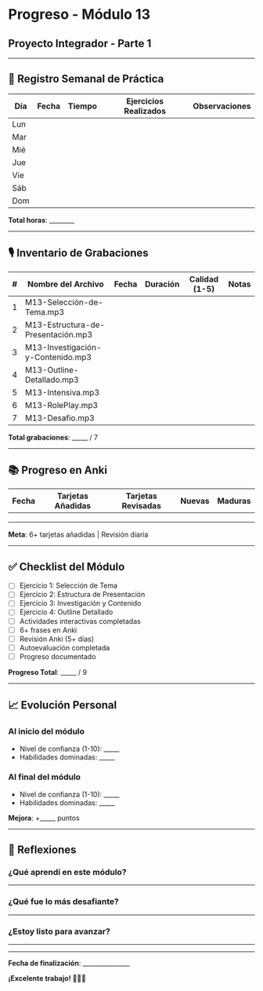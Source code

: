 # Progreso - Módulo 13
## Proyecto Integrador - Parte 1

---

## 📅 Registro Semanal de Práctica

| Día | Fecha | Tiempo | Ejercicios Realizados | Observaciones |
|-----|-------|--------|----------------------|---------------|
| Lun |       |        |                      |               |
| Mar |       |        |                      |               |
| Mié |       |        |                      |               |
| Jue |       |        |                      |               |
| Vie |       |        |                      |               |
| Sáb |       |        |                      |               |
| Dom |       |        |                      |               |

**Total horas**: ________

---

## 🎙️ Inventario de Grabaciones

| # | Nombre del Archivo | Fecha | Duración | Calidad (1-5) | Notas |
|---|-------------------|-------|----------|---------------|-------|
| 1 | M13-Selección-de-Tema.mp3 | | | | |
| 2 | M13-Estructura-de-Presentación.mp3 | | | | |
| 3 | M13-Investigación-y-Contenido.mp3 | | | | |
| 4 | M13-Outline-Detallado.mp3 | | | | |
| 5 | M13-Intensiva.mp3 | | | | |
| 6 | M13-RolePlay.mp3 | | | | |
| 7 | M13-Desafio.mp3 | | | | |

**Total grabaciones**: _____ / 7

---

## 📚 Progreso en Anki

| Fecha | Tarjetas Añadidas | Tarjetas Revisadas | Nuevas | Maduras |
|-------|-------------------|-------------------|--------|---------|
|       |                   |                   |        |         |
|       |                   |                   |        |         |
|       |                   |                   |        |         |

**Meta**: 6+ tarjetas añadidas | Revisión diaria

---

## ✅ Checklist del Módulo

- [ ] Ejercicio 1: Selección de Tema
- [ ] Ejercicio 2: Estructura de Presentación
- [ ] Ejercicio 3: Investigación y Contenido
- [ ] Ejercicio 4: Outline Detallado
- [ ] Actividades interactivas completadas
- [ ] 6+ frases en Anki
- [ ] Revisión Anki (5+ días)
- [ ] Autoevaluación completada
- [ ] Progreso documentado

**Progreso Total**: _____ / 9

---

## 📈 Evolución Personal

### Al inicio del módulo
- Nivel de confianza (1-10): _____
- Habilidades dominadas: _____

### Al final del módulo
- Nivel de confianza (1-10): _____
- Habilidades dominadas: _____

**Mejora**: +_____ puntos

---

## 💭 Reflexiones

### ¿Qué aprendí en este módulo?
_____________________________________________________________

### ¿Qué fue lo más desafiante?
_____________________________________________________________

### ¿Estoy listo para avanzar?
_____________________________________________________________

---

**Fecha de finalización**: _______________

**¡Excelente trabajo! 🎯🇫🇷**
